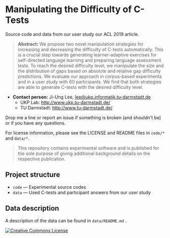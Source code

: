 # Manipulating the Difficulty of C-Tests

Source code and data from our user study our ACL 2019 article. 

<!--
```
@inproceedings{Habernal.Gurevych.2016.ACL,
  author    = {Ivan Habernal and Iryna Gurevych},
  title     = {{Which argument is more convincing? Analyzing and predicting convincingness
               of Web arguments using bidirectional LSTM}},
  booktitle = {Proceedings of the 54th Annual Meeting of the Association for Computational
              Linguistics (Volume 1: Long Papers)},
  year      = {2016},
  address   = {Berlin, Germany},
  pages     = {1589--1599},
  publisher = {Association for Computational Linguistics},
  url       = {http://www.aclweb.org/anthology/P16-1150}
}
```
-->

> **Abstract:** We propose two novel manipulation strategies for increasing and decreasing the difficulty of C-tests automatically. This is a crucial step towards generating learner-adaptive exercises for self-directed language learning and preparing language assessment tests. To reach the desired difficulty level, we manipulate the size and the distribution of gaps based on absolute and relative gap difficulty predictions. We evaluate our approach in corpus-based experiments and in a user study with 60 participants. We find that both strategies are able to generate C-tests with the desired difficulty level.

* **Contact person:** Ji-Ung Lee, lee@ukp.informatik.tu-darmstadt.de
    * UKP Lab: http://www.ukp.tu-darmstadt.de/
    * TU Darmstadt: http://www.tu-darmstadt.de/

Drop me a line or report an issue if something is broken (and shouldn't be) or if you have any questions.

For license information, please see the LICENSE and README files in `code/*` and `data/*`.

> This repository contains experimental software and is published for the sole purpose of giving additional background details on the respective publication. 

## Project structure

* `code` &mdash; Experimental source codes
* `data` &mdash; Used C-tests and participant answers from our user study

## Data description

A description of the data can be found in `data/README.md` .

<a rel="license" href="http://creativecommons.org/licenses/by/4.0/"><img alt="Creative Commons License" style="border-width:0" src="https://i.creativecommons.org/l/by/4.0/88x31.png" /></a>

<!--
## Experiments

### Requirements

* Java 1.7 and higher, Maven (for Java-based experiments)
* Python 2.7 and `virtualenv` (for Python-based experiments)
    * GPU is recommended but not required
* Tested on 64-bit Linux versions
-->

